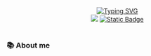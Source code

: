 <!-- Introduction-->
<div align="center">
  <a href="https://git.io/typing-svg">
    <img src="https://readme-typing-svg.demolab.com?font=Fira+Code&weight=600&size=25&pause=1000&color=F7A505&center=true&vCenter=true&width=435&lines=Hi+there%2C+I'm+Daniel;Welcome+to+my+GitHub!" alt="Typing SVG" />
  </a>
</div>
<!-- Contact-->
<div align="center">
  <a href="https://www.linkedin.com/in/Daniel"><img src="https://img.shields.io/badge/LinkedIn-0077B5?style=for-the-badge&logo=linkedin&logoColor=white" /></a>
  <a href="https://www.42malaga.com/"><img alt="Static Badge" src="https://img.shields.io/badge/dfontive-white?style=for-the-badge&logo=42&logoColor=black"></a>
</div>

<br>

<h3>📚 About me</h3>


<!--
**Fonti0/Fonti0** is a ✨ _special_ ✨ repository because its `README.md` (this file) appears on your GitHub profile.

Here are some ideas to get you started:

- 🔭 I’m currently working on ...
- 🌱 I’m currently learning ...
- 👯 I’m looking to collaborate on ...
- 🤔 I’m looking for help with ...
- 💬 Ask me about ...
- 📫 How to reach me: ...
- 😄 Pronouns: ...
- ⚡ Fun fact: ...
-->

